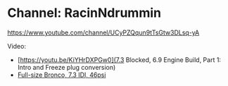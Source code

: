 # Channel: RacinNdrummin
https://www.youtube.com/channel/UCyPZQqun9tTsGtw3DLsq-yA

Video:
- [https://youtu.be/KiYHrDXPGw0](7.3 Blocked, 6.9 Engine Build, Part 1: Intro and Freeze plug conversion)
- [Full-size Bronco, 7.3 IDI, 46psi](https://www.youtube.com/shorts/sLm-tZS4cnY)
